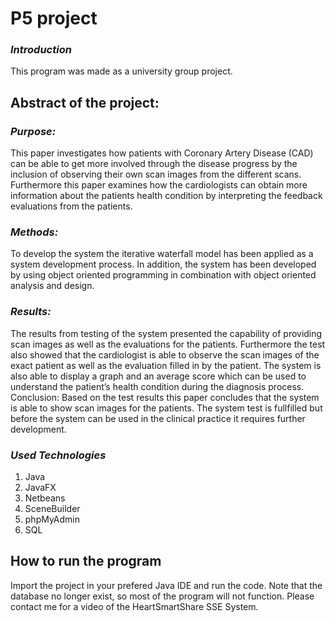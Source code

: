 # P5 project

### **_Introduction_**
This program was made as a university group project. 

## Abstract of the project:
### **_Purpose:_**
This paper investigates how patients with
Coronary Artery Disease (CAD) can be able to get
more involved through the disease progress by the
inclusion of observing their own scan images from
the different scans. Furthermore this paper examines
how the cardiologists can obtain more information
about the patients health condition by interpreting
the feedback evaluations from the patients.
### **_Methods:_**
To develop the system the iterative waterfall
model has been applied as a system development
process. In addition, the system has been developed
by using object oriented programming in combination
with object oriented analysis and design.
### **_Results:_**
The results from testing of the system
presented the capability of providing scan images as
well as the evaluations for the patients. Furthermore
the test also showed that the cardiologist is able to
observe the scan images of the exact patient as well
as the evaluation filled in by the patient. The system
is also able to display a graph and an average score
which can be used to understand the patient’s health
condition during the diagnosis process.
Conclusion: Based on the test results this paper
concludes that the system is able to show scan images
for the patients. The system test is fullfilled but
before the system can be used in the clinical practice
it requires further development.

### **_Used Technologies_**
1. Java
2. JavaFX
3. Netbeans
4. SceneBuilder
5. phpMyAdmin
6. SQL
 
## How to run the program
Import the project in your prefered Java IDE and run the code.
Note that the database no longer exist, so most of the program will not function. 
Please contact me for a video of the HeartSmartShare SSE System. 
